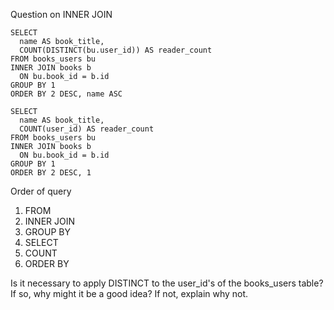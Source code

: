 Question on INNER JOIN 

```
SELECT
  name AS book_title,
  COUNT(DISTINCT(bu.user_id)) AS reader_count
FROM books_users bu
INNER JOIN books b
  ON bu.book_id = b.id
GROUP BY 1
ORDER BY 2 DESC, name ASC

SELECT 
  name AS book_title,
  COUNT(user_id) AS reader_count
FROM books_users bu
INNER JOIN books b
  ON bu.book_id = b.id
GROUP BY 1
ORDER BY 2 DESC, 1
```

Order of query
1. FROM
2. INNER JOIN
3. GROUP BY
4. SELECT
5. COUNT
6. ORDER BY

Is it necessary to apply DISTINCT to the user_id's of the books_users table? If so, why might it be a good idea? If not, explain why not.
